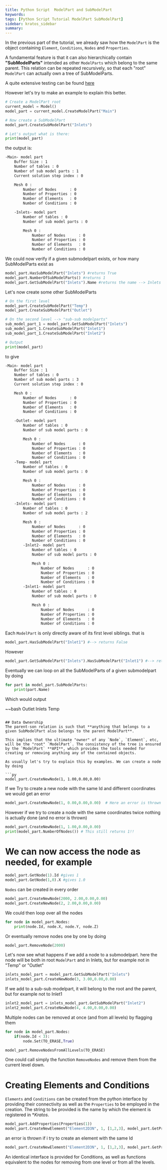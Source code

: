 ```yaml
---
title: Python Script  ModelPart and SubModelPart
keywords: 
tags: [Python Script Tutorial ModelPart SubModelPart]
sidebar: kratos_sidebar
summary: 
---
```


In the previous part of the tutorial, we already saw how the `ModelPart` is the object containing `Element`, `Conditions`, `Nodes` and `Properties`.

A fundamental feature is that it can also hierarchically contain **"SubModelParts"** intended as other `ModelParts` which belong to the same parent. This relation can be repeated recursively, so that each "root" `ModelPart` can actually own a tree of SubModelParts.

A quite extensive testing can be found [here](https://github.com/KratosMultiphysics/Kratos/blob/master/kratos/tests/test_model_part.py)

However let's try to make an example to explain this better. 

```py        
# Create a ModelPart root
current_model = Model()
model_part = current_model.CreateModelPart("Main")

# Now create a SubModelPart
model_part.CreateSubModelPart("Inlets")

# Let's output what is there:
print(model_part)
```

the output is:

```bash      
-Main- model part
    Buffer Size : 1
    Number of tables : 0
    Number of sub model parts : 1
    Current solution step index : 0

    Mesh 0 : 
        Number of Nodes      : 0
        Number of Properties : 0
        Number of Elements   : 0
        Number of Conditions : 0

    -Inlets- model part
        Number of tables : 0
        Number of sub model parts : 0

        Mesh 0 : 
            Number of Nodes      : 0
            Number of Properties : 0
            Number of Elements   : 0
            Number of Conditions : 0
```

We could now verify if a given submodelpart exists, or how many SubModelParts exist as

```py        
model_part.HasSubModelPart("Inlets") #returns True
model_part.NumberOfSubModelParts() #returns 1
model_part.GetSubModelPart("Inlets").Name #returns the name --> Inlets
```     

Let's now create some other SubModelParts

```py
# On the first level
model_part.CreateSubModelPart("Temp")
model_part.CreateSubModelPart("Outlet")

# On the second level --> "sub-sub modelparts"
sub_model_part_1 = model_part.GetSubModelPart("Inlets")
sub_model_part_1.CreateSubModelPart("Inlet1")
sub_model_part_1.CreateSubModelPart("Inlet2")

# Output
print(model_part)
```

to give

```bash
-Main- model part
    Buffer Size : 1
    Number of tables : 0
    Number of sub model parts : 3
    Current solution step index : 0

    Mesh 0 : 
        Number of Nodes      : 0
        Number of Properties : 0
        Number of Elements   : 0
        Number of Conditions : 0

    -Outlet- model part
        Number of tables : 0
        Number of sub model parts : 0

        Mesh 0 : 
            Number of Nodes      : 0
            Number of Properties : 0
            Number of Elements   : 0
            Number of Conditions : 0
    -Temp- model part
        Number of tables : 0
        Number of sub model parts : 0

        Mesh 0 : 
            Number of Nodes      : 0
            Number of Properties : 0
            Number of Elements   : 0
            Number of Conditions : 0
    -Inlets- model part
        Number of tables : 0
        Number of sub model parts : 2

        Mesh 0 : 
            Number of Nodes      : 0
            Number of Properties : 0
            Number of Elements   : 0
            Number of Conditions : 0
        -Inlet2- model part
            Number of tables : 0
            Number of sub model parts : 0

            Mesh 0 : 
                Number of Nodes      : 0
                Number of Properties : 0
                Number of Elements   : 0
                Number of Conditions : 0
        -Inlet1- model part
            Number of tables : 0
            Number of sub model parts : 0

            Mesh 0 : 
                Number of Nodes      : 0
                Number of Properties : 0
                Number of Elements   : 0
                Number of Conditions : 0
```

Each `ModelPart` is only directly aware of its first level siblings. that is

```py
model_part.HasSubModelPart("Inlet1") #--> returns False
```

However

```py
model_part.GetSubModelPart("Inlets").HasSubModelPart("Inlet1") #--> returns True
```

Eventually we can loop on all the SubModelParts of a given submodelpart by doing

```py
for part in model_part.SubModelParts:
    print(part.Name)
```

Which would output

~~bash
Outlet
Inlets
Temp
```

## Data Ownership
The parent-son relation is such that **anything that belongs to a given SubModelPart also belongs to the parent ModelPart**. 

This implies that the ultimate "owner" of any `Node`, `Element`, etc, will be the "root" `ModelPart`. The consistency of the tree is ensured by the `ModelPart` **API**, which provides the tools needed for creating or removing anything any of the contained objects.

As usually let's try to explain this by examples. We can create a node by doing

```py
model_part.CreateNewNode(1, 1.00,0.00,0.00)
```

If we Try to create a new node with the same Id and different coordinates we would get an error

```py
model_part.CreateNewNode(1, 0.00,0.00,0.00)  # Here an error is thrown
```

However if we try to create a node with the same coordinates twice nothing is actually done (and no error is thrown)

```py
model_part.CreateNewNode(1, 1.00,0.00,0.00) 
print(model_part.NumberOfNodes()) # This still returns 1!!
```

# We can now access the node as needed, for example

```py
model_part.GetNode(1).Id #gives 1
model_part.GetNode(1,0).X #gives 1.0
```

`Nodes` can be created in every order

```py
model_part.CreateNewNode(2000, 2.00,0.00,0.00)
model_part.CreateNewNode(2, 2.00,0.00,0.00)
```

We could then loop over all the nodes

```py
for node in model_part.Nodes:
    print(node.Id, node.X, node.Y, node.Z)
```

Or eventually remove nodes one by one by doing

```py
model_part.RemoveNode(2000)
```

Let's now see what happens if we add a node to a submodelpart.
here the node will be both in root `ModelPart` and in Inlets, but for example not in "Temp" or "Outlet"

```py
inlets_model_part = model_part.GetSubModelPart("Inlets")
inlets_model_part.CreateNewNode(3, 3.00,0.00,0.00)
```

If we add to a sub-sub modelpart, it will belong to the root and the parent, but for example not to Inlet1

```py
inlet2_model_part = inlets_model_part.GetSubModelPart("Inlet2")
inlet2_model_part.CreateNewNode(4, 4.00,0.00,0.00)
```

Multiple nodes can be removed at once (and from all levels) by flagging them 

```py
for node in model_part.Nodes:
    if(node.Id < 3):
        node.Set(TO_ERASE,True) 

model_part.RemoveNodesFromAllLevels(TO_ERASE)
```

One could call simply the function `RemoveNodes` and remove them from the current level down.

# Creating Elements and Conditions
`Elements` and `Conditions` can be created from the python interface by providing their connectivity as well as the `Properties` to be employed in the creation. The string to be provided is the name by which the element is registered in **Kratos*.

```py
model_part.AddProperties(Properties(1))
model_part.CreateNewElement("Element2D3N", 1, [1,2,3], model_part.GetProperties()[1])
```

an error is thrown if i try to create an element with the same Id

```py
model_part.CreateNewElement("Element2D3N", 1, [1,2,3], model_part.GetProperties()[1]) # Here an error is thrown
```

An identical interface is provided for Conditions, as well as functions equivalent to the nodes for removing from one level or from all the levels.
